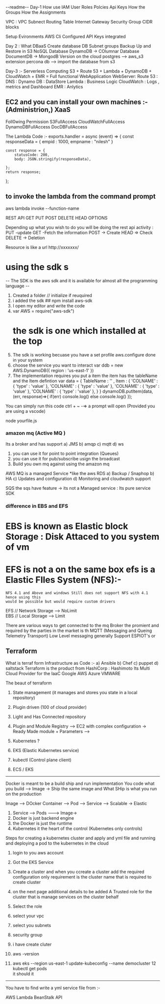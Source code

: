 --readme--
Day-1
How use IAM 
User
Roles 
Polcies 
Api Keys 
How the Groups 
How the Assignments 

VPC : 
VPC 
Subnect 
Routing Table 
Internet Gateway 
Security Group 
CIDR blocks 

Setup Evironments 
AWS Cli Configured 
API Keys integrated 

Day 2 : 
What DBaaS 
Create database 
DB Subnet groups 
Backup Up and Restore in S3 
NoSQL Database 
DynamoDB -> COlumnar Database 
DocumentDB -> MongodB Version on the cloud
postgres --> aws_s3 extension 
percona db --> import the database from s3 

Day-3 :- 
Serverless Computing
S3 + Route 53 + Lambda + DynamoDB + CloudWatch + EMR = Full functional WebApplication 
WebServer:
Route 53 : DNS : 
Dynamo DB : DataStore 
Lambda : Business Logic 
CloudWatch : Logs , metrics and Dashboard 
EMR : Anlytics 

EC2 and you can install your own machines :- (Administrion,)
XaaS 
----------------------------------------------------------------------------------------------------------------
Foll0wing Permission 
S3FullAccess
CloudWatchFullAccess 
DynamoDBFullAccess
DocDBFullAccess 



The Lambda Code :- 
exports.handler = async (event) => {
    const responseData = {
        empid : 1000,
        empname : "nilesh"
    } 
    
    const response = {
        statusCode: 200,
        body: JSON.stringify(responseData),
        
    };
    return response;
};


## to invoke the lambda from the command prompt 
aws lambda  invoke  --function-name <yourfunctiom>  <outfile>


REST API 
GET 
PUT 
POST 
DELETE
HEAD 
OPTIONS 

Depending up what you wish to do you will be doing the rest api activity : 
PUT -update 
GET -Fetch the information 
POST -> Create 
HEAD => Check 
DELETE -> Deletion 

Resource is like a url 
http://xxxxxxx/




# using the sdk s
-- The SDK is the aws sdk and it is available for almost all the programming language -- 

1.  Created a folder // initialize if reuquired 
2.  i added the sdk  ## npm install aws-sdk 
3.  I open my editor and write  the code 
4.  var AWS = require("aws-sdk")
    # the sdk is one which installed at the top 
5.  The sdk is working becuase you have a set profile aws.configure done in your system 
6.  choose the service you want to interact 
    var ddb = new AWS.DynamoDB({
        region : 'us-east-1'
    })
7.  The implementation requires you put a item 
    the item has  the tableName and the Item defintion 
   var data =  {
       TableName : '' , 
       Item : {
          'COLNAME' : {
              'type' : 'value'
          },
          'COLNAME' : {
              'type' : 'value'
          },
          'COLNAME' : {
              'type' : 'value'
          },
          'COLNAME' : {
              'type' : 'value'
          },
       }
    }
    dynamoDB.putItem(data, (err, response)=>{
        if(err)
            console.log()
        else
            console.log()
    });

You can simply run this code 
    ctrl + ~ -=> a prompt will open (Provided you are using a vscode)

node yourfile.js 

### amazon mq (Active MQ )
Its a broker and has support 
a) JMS 
b) amqp 
c) mqtt 
d) ws 

1) you can use it for point to point integration (Queues)
2) you can use it for pub/subscribe usign the broadcast 
3) Build you own mq against using the amazon mq 

AWS MQ is a managed Service *like the aws RDS 
a) Backup / Snaphop 
b) HA 
c) Updates and configuration 
d) Monitoring and cloudwatch support 

SQS the sqs have feature -> its not a Managed service : Its pure service SDK 

### difference in EBS and EFS 
# EBS is known as Elastic block Storage : Disk Attaced to you system of vm 
# EFS is not a on the same box efs is a Elastic FIles System (NFS):- 
    NFS 4.1 and Above and windows Still does not support NFS with 4.1 hence using this 
    would be possible but would require custom drivers 
EFS // Network Storage --> NoLimit  
EBS // Local Storage --> Limit



There are various ways to get connected to the mq Broker 
the promient and required by the parties in the market is th MQTT (Messaging and Queing Telemetry Transport)
Low Level messaging generally Support ESPIOT's or   


## Terraform ## 
What is terraf form 
Infrastructure as Code :- 
a) Ansible 
b) Chef 
c) puppet 
d) saltstack 
Terraform is the product from HashiCorp : Hashimoto
Its Multi Cloud Provider for the IaaC 
Google 
AWS 
Azure 
VMWARE 

The beaut of terraform 
1. State management (it manages and stores you state in a local repository)
2. Plugin driven (100 of cloud provider)
3. Light and Has Connected repository 
4. Plugin and Module Registry --> EC2 with complex configuration -> 
                    Ready Made module + Parameters --> 

























1. Kubernetes ? 
2. EKS (Elastic Kubernetes service)
3. kubectl (Control plane client)
4. ECS / EKS 
-----------------------------------------------
Docker is meant to be a build ship and run implementation 
You code what you build --> Image -> Ship the same image and What SHip is 
what you run on the production 

Image --> DOcker Container --> Pod --> Service --> Scalable -> Elastic 
1. Service --> Pods ---> Image-> 
2. Docker is just backend engine 
3. the Docker is just the runtime 
4. Kubernetes it the heart of the control (Kubernetes only controls)




Steps for creating a kubernetes cluster and apply and yml file and running and deploying 
a pod to the kubernetes in the cloud 
1.  login to you aws account 
2.  Got the EKS Service 
3.  Create a cluster and when you ccreate a cluster add the required configuration 
    only requirement is the cluster name that is required to create cluster 
4. on the next page additional details to be added 
    A Trusted role for the cluster that is manage services on the cluster behalf 

5. Select the role 
6. select your vpc 
7. select you subnets 
8. security group 
9. i have create cluter 
10. aws -version 
11. aws eks --region us-east-1 update-kubeconfig  --name democluster 
12  kubectl get pods    
                it should it 

------------------------------------------------------------------------------------------------
You have to find write a yml service file from :- 

































AWS Lambda 
BeanStalk 
API 

